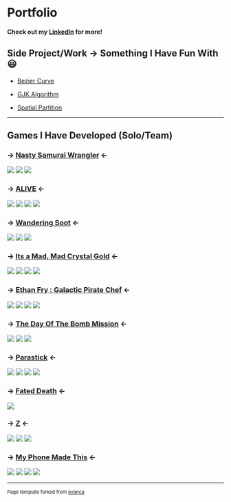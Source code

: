 # Portfolio
**Check out my [LinkedIn](https://www.linkedin.com/in/fjinnphang/) for more!**

## Side Project/Work -> Something I Have Fun With :smiley:

- [Bezier Curve](/FunProjects/BezierCurve_README.md)

- [GJK Algorithm](/FunProjects/GJKAlgorithm_README.md)

- [Spatial Partition](/FunProjects/SpatialPartition_README.md)

---

## Games I Have Developed (Solo/Team)

### -> [Nasty Samurai Wrangler](GameProjects/SamuraiWrangler_README.md) <-

<img src="GameProjects/Images/SamuraiWrangler01.png?raw=true"/> <img src="GameProjects/Images/SamuraiWrangler02.png?raw=true"/>
<img src="GameProjects/Images/SamuraiWrangler03.png?raw=true"/>

### -> [ALIVE](GameProjects/ALIVE_README.md) <-

<img src="GameProjects/Images/ALIVE01.png?raw=true"/> <img src="GameProjects/Images/ALIVE02.png?raw=true"/>
<img src="GameProjects/Images/ALIVE03.png?raw=true"/> <img src="GameProjects/Images/ALIVE04.png?raw=true"/>

### -> [Wandering Soot](GameProjects/WanderingSoot_README.md) <-

<img src="GameProjects/Images/WanderingSoot01.png?raw=true"/> <img src="GameProjects/Images/WanderingSoot02.png?raw=true"/>
<img src="GameProjects/Images/WanderingSoot03.png?raw=true"/>

### -> [Its a Mad, Mad Crystal Gold](GameProjects/ItsAMadMadCrystalGold_README.md) <-

<img src="GameProjects/Images/Madmad01.png?raw=true"/> <img src="GameProjects/Images/Madmad02.png?raw=true"/>
<img src="GameProjects/Images/Madmad03.png?raw=true"/> <img src="GameProjects/Images/Madmad04.png?raw=true"/>

### -> [Ethan Fry : Galactic Pirate Chef](GameProjects/EthanFry_README.md) <-

<img src="GameProjects/Images/EthanFry01.png?raw=true"/> <img src="GameProjects/Images/EthanFry02.png?raw=true"/>
<img src="GameProjects/Images/EthanFry03.png?raw=true"/> <img src="GameProjects/Images/EthanFry04.png?raw=true"/>

### -> [The Day Of The Bomb Mission](GameProjects/TheDayOfBombMission_README.md) <-

<img src="GameProjects/Images/BombMission03.jpg?raw=true"/> <img src="GameProjects/Images/BombMission01.jpg?raw=true"/>
<img src="GameProjects/Images/BombMission02.jpg?raw=true"/>

### -> [Parastick](GameProjects/Parastick_README.md) <-

<img src="GameProjects/Images/Parastick01.png?raw=true"/> <img src="GameProjects/Images/Parastick02.png?raw=true"/>
<img src="GameProjects/Images/Parastick03.png?raw=true"/> <img src="GameProjects/Images/Parastick04.png?raw=true"/>

### -> [Fated Death](GameProjects/FatedDeath_README.md) <-

<img src="GameProjects/Images/FatedDeath01.png?raw=true"/>

### -> [Z](GameProjects/Z_README.md) <-

<img src="GameProjects/Images/Z01.png?raw=true"/> <img src="GameProjects/Images/Z02.png?raw=true"/>
<img src="GameProjects/Images/Z03.png?raw=true"/>

### -> [My Phone Made This](GameProjects/MyPhoneMadeThis_README.md) <-

<img src="GameProjects/Images/SEAGameJam01.jpg?raw=true"/> <img src="GameProjects/Images/SEAGameJam02.jpg?raw=true"/>
<img src="GameProjects/Images/SEAGameJam03.jpg?raw=true"/> <img src="GameProjects/Images/SEAGameJam04.jpg?raw=true"/>



---
<p style="font-size:11px">Page template forked from <a href="https://github.com/evanca/quick-portfolio">evanca</a></p>
<!-- Remove above link if you don't want to attibute -->
